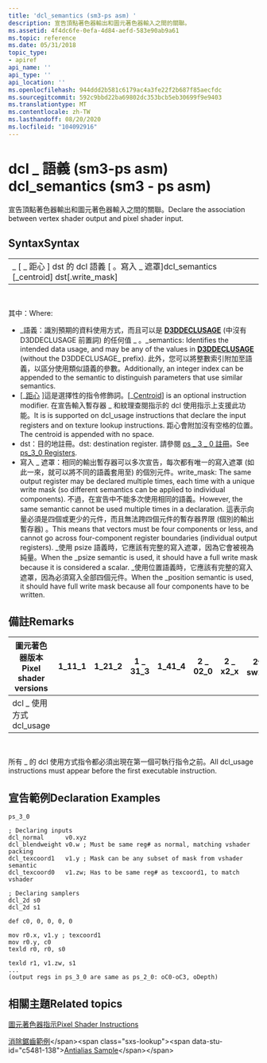 ```yaml
---
title: 'dcl_semantics (sm3-ps asm) '
description: 宣告頂點著色器輸出和圖元著色器輸入之間的關聯。
ms.assetid: 4f4dc6fe-0efa-4d84-aefd-583e90ab9a61
ms.topic: reference
ms.date: 05/31/2018
topic_type:
- apiref
api_name: ''
api_type: ''
api_location: ''
ms.openlocfilehash: 944ddd2b581c6179ac4a3fe22f2b687f85aecfdc
ms.sourcegitcommit: 592c9bbd22ba69802dc353bcb5eb30699f9e9403
ms.translationtype: MT
ms.contentlocale: zh-TW
ms.lasthandoff: 08/20/2020
ms.locfileid: "104092916"
---
```

# <a name="dcl_semantics-sm3---ps-asm"></a><span data-ttu-id="c5481-103">dcl \_ 語義 (sm3-ps asm) </span><span class="sxs-lookup"><span data-stu-id="c5481-103">dcl\_semantics (sm3 - ps asm)</span></span>

<span data-ttu-id="c5481-104">宣告頂點著色器輸出和圖元著色器輸入之間的關聯。</span><span class="sxs-lookup"><span data-stu-id="c5481-104">Declare the association between vertex shader output and pixel shader input.</span></span>

## <a name="syntax"></a><span data-ttu-id="c5481-105">Syntax</span><span class="sxs-lookup"><span data-stu-id="c5481-105">Syntax</span></span>



|                                                   |
|---------------------------------------------------|
| <span data-ttu-id="c5481-106">\_ \[ \_ 距心 \] dst 的 dcl 語義 \[ 。寫入 \_ 遮罩\]</span><span class="sxs-lookup"><span data-stu-id="c5481-106">dcl\_semantics \[\_centroid\] dst\[.write\_mask\]</span></span> |



 

<span data-ttu-id="c5481-107">其中：</span><span class="sxs-lookup"><span data-stu-id="c5481-107">Where:</span></span>

-   <span data-ttu-id="c5481-108">\_語義：識別預期的資料使用方式，而且可以是 [**D3DDECLUSAGE**](/windows/desktop/direct3d9/d3ddeclusage) (中沒有 D3DDECLUSAGE 前置詞) 的任何值 \_ 。</span><span class="sxs-lookup"><span data-stu-id="c5481-108">\_semantics: Identifies the intended data usage, and may be any of the values in [**D3DDECLUSAGE**](/windows/desktop/direct3d9/d3ddeclusage) (without the D3DDECLUSAGE\_ prefix).</span></span> <span data-ttu-id="c5481-109">此外，您可以將整數索引附加至語義，以區分使用類似語義的參數。</span><span class="sxs-lookup"><span data-stu-id="c5481-109">Additionally, an integer index can be appended to the semantic to distinguish parameters that use similar semantics.</span></span>
-   <span data-ttu-id="c5481-110">\[\_[距心](dx9-graphics-reference-asm-ps-instructions-modifiers-ps-2-0.md) \]這是選擇性的指令修飾詞。</span><span class="sxs-lookup"><span data-stu-id="c5481-110">\[\_[Centroid](dx9-graphics-reference-asm-ps-instructions-modifiers-ps-2-0.md)\] is an optional instruction modifier.</span></span> <span data-ttu-id="c5481-111">在宣告輸入暫存器 \_ 和紋理查閱指示的 dcl 使用指示上支援此功能。</span><span class="sxs-lookup"><span data-stu-id="c5481-111">It is is supported on dcl\_usage instructions that declare the input registers and on texture lookup instructions.</span></span> <span data-ttu-id="c5481-112">距心會附加沒有空格的位置。</span><span class="sxs-lookup"><span data-stu-id="c5481-112">The centroid is appended with no space.</span></span>
-   <span data-ttu-id="c5481-113">dst：目的地註冊。</span><span class="sxs-lookup"><span data-stu-id="c5481-113">dst: destination register.</span></span> <span data-ttu-id="c5481-114">請參閱 [ps \_ 3 \_ 0 註冊](dx9-graphics-reference-asm-ps-registers-ps-3-0.md)。</span><span class="sxs-lookup"><span data-stu-id="c5481-114">See [ps\_3\_0 Registers](dx9-graphics-reference-asm-ps-registers-ps-3-0.md).</span></span>
-   <span data-ttu-id="c5481-115">寫入 \_ 遮罩：相同的輸出暫存器可以多次宣告，每次都有唯一的寫入遮罩 (如此一來，就可以將不同的語義套用至) 的個別元件。</span><span class="sxs-lookup"><span data-stu-id="c5481-115">write\_mask: The same output register may be declared multiple times, each time with a unique write mask (so different semantics can be applied to individual components).</span></span> <span data-ttu-id="c5481-116">不過，在宣告中不能多次使用相同的語義。</span><span class="sxs-lookup"><span data-stu-id="c5481-116">However, the same semantic cannot be used multiple times in a declaration.</span></span> <span data-ttu-id="c5481-117">這表示向量必須是四個或更少的元件，而且無法跨四個元件的暫存器界限 (個別的輸出暫存器) 。</span><span class="sxs-lookup"><span data-stu-id="c5481-117">This means that vectors must be four components or less, and cannot go across four-component register boundaries (individual output registers).</span></span> <span data-ttu-id="c5481-118">\_使用 psize 語義時，它應該有完整的寫入遮罩，因為它會被視為純量。</span><span class="sxs-lookup"><span data-stu-id="c5481-118">When the \_psize semantic is used, it should have a full write mask because it is considered a scalar.</span></span> <span data-ttu-id="c5481-119">\_使用位置語義時，它應該有完整的寫入遮罩，因為必須寫入全部四個元件。</span><span class="sxs-lookup"><span data-stu-id="c5481-119">When the \_position semantic is used, it should have full write mask because all four components have to be written.</span></span>

## <a name="remarks"></a><span data-ttu-id="c5481-120">備註</span><span class="sxs-lookup"><span data-stu-id="c5481-120">Remarks</span></span>



| <span data-ttu-id="c5481-121">圖元著色器版本</span><span class="sxs-lookup"><span data-stu-id="c5481-121">Pixel shader versions</span></span> | <span data-ttu-id="c5481-122">1\_1</span><span class="sxs-lookup"><span data-stu-id="c5481-122">1\_1</span></span> | <span data-ttu-id="c5481-123">1\_2</span><span class="sxs-lookup"><span data-stu-id="c5481-123">1\_2</span></span> | <span data-ttu-id="c5481-124">1 \_ 3</span><span class="sxs-lookup"><span data-stu-id="c5481-124">1\_3</span></span> | <span data-ttu-id="c5481-125">1\_4</span><span class="sxs-lookup"><span data-stu-id="c5481-125">1\_4</span></span> | <span data-ttu-id="c5481-126">2 \_ 0</span><span class="sxs-lookup"><span data-stu-id="c5481-126">2\_0</span></span> | <span data-ttu-id="c5481-127">2 \_ x</span><span class="sxs-lookup"><span data-stu-id="c5481-127">2\_x</span></span> | <span data-ttu-id="c5481-128">2個 \_ sw</span><span class="sxs-lookup"><span data-stu-id="c5481-128">2\_sw</span></span> | <span data-ttu-id="c5481-129">3 \_ 0</span><span class="sxs-lookup"><span data-stu-id="c5481-129">3\_0</span></span> | <span data-ttu-id="c5481-130">3個 \_ sw</span><span class="sxs-lookup"><span data-stu-id="c5481-130">3\_sw</span></span> |
|-----------------------|------|------|------|------|------|------|-------|------|-------|
| <span data-ttu-id="c5481-131">dcl \_ 使用方式</span><span class="sxs-lookup"><span data-stu-id="c5481-131">dcl\_usage</span></span>            |      |      |      |      |      |      |       | <span data-ttu-id="c5481-132">x</span><span class="sxs-lookup"><span data-stu-id="c5481-132">x</span></span>    | <span data-ttu-id="c5481-133">x</span><span class="sxs-lookup"><span data-stu-id="c5481-133">x</span></span>     |



 

<span data-ttu-id="c5481-134">所有 \_ 的 dcl 使用方式指令都必須出現在第一個可執行指令之前。</span><span class="sxs-lookup"><span data-stu-id="c5481-134">All dcl\_usage instructions must appear before the first executable instruction.</span></span>

## <a name="declaration-examples"></a><span data-ttu-id="c5481-135">宣告範例</span><span class="sxs-lookup"><span data-stu-id="c5481-135">Declaration Examples</span></span>


```
ps_3_0

; Declaring inputs
dcl_normal      v0.xyz
dcl_blendweight v0.w ; Must be same reg# as normal, matching vshader packing
dcl_texcoord1   v1.y ; Mask can be any subset of mask from vshader semantic
dcl_texcoord0   v1.zw; Has to be same reg# as texcoord1, to match vshader

; Declaring samplers
dcl_2d s0
dcl_2d s1

def c0, 0, 0, 0, 0

mov r0.x, v1.y ; texcoord1
mov r0.y, c0
texld r0, r0, s0

texld r1, v1.zw, s1
...
(output regs in ps_3_0 are same as ps_2_0: oC0-oC3, oDepth)
```



## <a name="related-topics"></a><span data-ttu-id="c5481-136">相關主題</span><span class="sxs-lookup"><span data-stu-id="c5481-136">Related topics</span></span>

<dl> <dt>

[<span data-ttu-id="c5481-137">圖元著色器指示</span><span class="sxs-lookup"><span data-stu-id="c5481-137">Pixel Shader Instructions</span></span>](dx9-graphics-reference-asm-ps-instructions.md)
</dt> <dt>

<span data-ttu-id="c5481-138">[消除鋸齒範例](https://msdn.microsoft.com/library/Ee415231(v=VS.85).aspx)</span><span class="sxs-lookup"><span data-stu-id="c5481-138">[Antialias Sample](https://msdn.microsoft.com/library/Ee415231(v=VS.85).aspx)</span></span>
</dt> </dl>

 

 